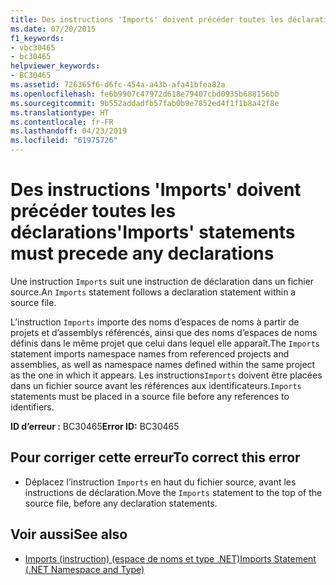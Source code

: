 ```yaml
---
title: Des instructions 'Imports' doivent précéder toutes les déclarations
ms.date: 07/20/2015
f1_keywords:
- vbc30465
- bc30465
helpviewer_keywords:
- BC30465
ms.assetid: 726365f6-d6fc-454a-a43b-afa41bfea82a
ms.openlocfilehash: fe6b9907c47972d618e79407cbd0935b688156bb
ms.sourcegitcommit: 9b552addadfb57fab0b9e7852ed4f1f1b8a42f8e
ms.translationtype: HT
ms.contentlocale: fr-FR
ms.lasthandoff: 04/23/2019
ms.locfileid: "61975726"
---
```

# <a name="imports-statements-must-precede-any-declarations"></a><span data-ttu-id="7a676-102">Des instructions 'Imports' doivent précéder toutes les déclarations</span><span class="sxs-lookup"><span data-stu-id="7a676-102">'Imports' statements must precede any declarations</span></span>
<span data-ttu-id="7a676-103">Une instruction `Imports` suit une instruction de déclaration dans un fichier source.</span><span class="sxs-lookup"><span data-stu-id="7a676-103">An `Imports` statement follows a declaration statement within a source file.</span></span>  
  
 <span data-ttu-id="7a676-104">L’instruction `Imports` importe des noms d’espaces de noms à partir de projets et d’assemblys référencés, ainsi que des noms d’espaces de noms définis dans le même projet que celui dans lequel elle apparaît.</span><span class="sxs-lookup"><span data-stu-id="7a676-104">The `Imports` statement imports namespace names from referenced projects and assemblies, as well as namespace names defined within the same project as the one in which it appears.</span></span> <span data-ttu-id="7a676-105">Les instructions`Imports` doivent être placées dans un fichier source avant les références aux identificateurs.</span><span class="sxs-lookup"><span data-stu-id="7a676-105">`Imports` statements must be placed in a source file before any references to identifiers.</span></span>  
  
 <span data-ttu-id="7a676-106">**ID d’erreur :** BC30465</span><span class="sxs-lookup"><span data-stu-id="7a676-106">**Error ID:** BC30465</span></span>  
  
## <a name="to-correct-this-error"></a><span data-ttu-id="7a676-107">Pour corriger cette erreur</span><span class="sxs-lookup"><span data-stu-id="7a676-107">To correct this error</span></span>  
  
- <span data-ttu-id="7a676-108">Déplacez l’instruction `Imports` en haut du fichier source, avant les instructions de déclaration.</span><span class="sxs-lookup"><span data-stu-id="7a676-108">Move the `Imports` statement to the top of the source file, before any declaration statements.</span></span>  
  
## <a name="see-also"></a><span data-ttu-id="7a676-109">Voir aussi</span><span class="sxs-lookup"><span data-stu-id="7a676-109">See also</span></span>

- [<span data-ttu-id="7a676-110">Imports (instruction) (espace de noms et type .NET)</span><span class="sxs-lookup"><span data-stu-id="7a676-110">Imports Statement (.NET Namespace and Type)</span></span>](../../visual-basic/language-reference/statements/imports-statement-net-namespace-and-type.md)
